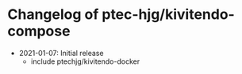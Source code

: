 Changelog of ptec-hjg/kivitendo-compose
=======================================

* 2021-01-07: Initial release  
    - include  ptechjg/kivitendo-docker

